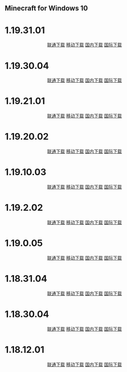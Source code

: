 ## Minecraft for Windows 10

# 1.19.31.01

<p align="center">
    <a class="btn" rel="noopener noreferrer" href="https://download.fuibafuyu.net/d/123/Program/Windows/Minecraft/Bedrock/Microsoft.MinecraftUWP_1.19.3101.0_x64__8wekyb3d8bbwe.Appx">联通下载</a>
    <a class="btn" rel="noopener noreferrer" href="https://download.fuibafuyu.net/d/139/Program/Windows/Minecraft/Bedrock/Microsoft.MinecraftUWP_1.19.3101.0_x64__8wekyb3d8bbwe.Appx">移动下载</a>
    <a class="btn" rel="noopener noreferrer" href="https://download.fuibafuyu.net/d/Ali/Program/Windows/Minecraft/Bedrock/Microsoft.MinecraftUWP_1.19.3101.0_x64__8wekyb3d8bbwe.Appx">国内下载</a>
    <a class="btn" rel="noopener noreferrer" href="https://download.fuibafuyu.net/d/OD/Program/Windows/Minecraft/Bedrock/Microsoft.MinecraftUWP_1.19.3101.0_x64__8wekyb3d8bbwe.Appx">国际下载</a>
</p>

# 1.19.30.04

<p align="center">
    <a class="btn" rel="noopener noreferrer" href="https://download.fuibafuyu.net/d/123/Program/Windows/Minecraft/Bedrock/Microsoft.MinecraftUWP_1.19.3004.0_x64__8wekyb3d8bbwe.Appx">联通下载</a>
    <a class="btn" rel="noopener noreferrer" href="https://download.fuibafuyu.net/d/139/Program/Windows/Minecraft/Bedrock/Microsoft.MinecraftUWP_1.19.3004.0_x64__8wekyb3d8bbwe.Appx">移动下载</a>
    <a class="btn" rel="noopener noreferrer" href="https://download.fuibafuyu.net/d/Ali/Program/Windows/Minecraft/Bedrock/Microsoft.MinecraftUWP_1.19.3004.0_x64__8wekyb3d8bbwe.Appx">国内下载</a>
    <a class="btn" rel="noopener noreferrer" href="https://download.fuibafuyu.net/d/OD/Program/Windows/Minecraft/Bedrock/Microsoft.MinecraftUWP_1.19.3004.0_x64__8wekyb3d8bbwe.Appx">国际下载</a>
</p>

# 1.19.21.01

<p align="center">
    <a class="btn" rel="noopener noreferrer" href="https://download.fuibafuyu.net/d/123/Program/Windows/Minecraft/Bedrock/Microsoft.MinecraftUWP_1.19.2101.0_x64__8wekyb3d8bbwe.Appx">联通下载</a>
    <a class="btn" rel="noopener noreferrer" href="https://download.fuibafuyu.net/d/139/Program/Windows/Minecraft/Bedrock/Microsoft.MinecraftUWP_1.19.2101.0_x64__8wekyb3d8bbwe.Appx">移动下载</a>
    <a class="btn" rel="noopener noreferrer" href="https://download.fuibafuyu.net/d/Ali/Program/Windows/Minecraft/Bedrock/Microsoft.MinecraftUWP_1.19.2101.0_x64__8wekyb3d8bbwe.Appx">国内下载</a>
    <a class="btn" rel="noopener noreferrer" href="https://download.fuibafuyu.net/d/OD/Program/Windows/Minecraft/Bedrock/Microsoft.MinecraftUWP_1.19.2101.0_x64__8wekyb3d8bbwe.Appx">国际下载</a>
</p>

# 1.19.20.02

<p align="center">
    <a class="btn" rel="noopener noreferrer" href="https://download.fuibafuyu.net/d/123/Program/Windows/Minecraft/Bedrock/Microsoft.MinecraftUWP_1.19.2002.0_x64__8wekyb3d8bbwe.Appx">联通下载</a>
    <a class="btn" rel="noopener noreferrer" href="https://download.fuibafuyu.net/d/139/Program/Windows/Minecraft/Bedrock/Microsoft.MinecraftUWP_1.19.2002.0_x64__8wekyb3d8bbwe.Appx">移动下载</a>
    <a class="btn" rel="noopener noreferrer" href="https://download.fuibafuyu.net/d/Ali/Program/Windows/Minecraft/Bedrock/Microsoft.MinecraftUWP_1.19.2002.0_x64__8wekyb3d8bbwe.Appx">国内下载</a>
    <a class="btn" rel="noopener noreferrer" href="https://download.fuibafuyu.net/d/OD/Program/Windows/Minecraft/Bedrock/Microsoft.MinecraftUWP_1.19.2002.0_x64__8wekyb3d8bbwe.Appx">国际下载</a>
</p>

# 1.19.10.03

<p align="center">
    <a class="btn" rel="noopener noreferrer" href="https://download.fuibafuyu.net/d/123/Program/Windows/Minecraft/Bedrock/Microsoft.MinecraftUWP_1.19.1003.0_x64__8wekyb3d8bbwe.Appx">联通下载</a>
    <a class="btn" rel="noopener noreferrer" href="https://download.fuibafuyu.net/d/139/Program/Windows/Minecraft/Bedrock/Microsoft.MinecraftUWP_1.19.1003.0_x64__8wekyb3d8bbwe.Appx">移动下载</a>
    <a class="btn" rel="noopener noreferrer" href="https://download.fuibafuyu.net/d/Ali/Program/Windows/Minecraft/Bedrock/Microsoft.MinecraftUWP_1.19.1003.0_x64__8wekyb3d8bbwe.Appx">国内下载</a>
    <a class="btn" rel="noopener noreferrer" href="https://download.fuibafuyu.net/d/OD/Program/Windows/Minecraft/Bedrock/Microsoft.MinecraftUWP_1.19.1003.0_x64__8wekyb3d8bbwe.Appx">国际下载</a>
</p>

# 1.19.2.02

<p align="center">
    <a class="btn" rel="noopener noreferrer" href="https://download.fuibafuyu.net/d/123/Program/Windows/Minecraft/Bedrock/Microsoft.MinecraftUWP_1.19.202.0_x64__8wekyb3d8bbwe.Appx">联通下载</a>
    <a class="btn" rel="noopener noreferrer" href="https://download.fuibafuyu.net/d/139/Program/Windows/Minecraft/Bedrock/Microsoft.MinecraftUWP_1.19.202.0_x64__8wekyb3d8bbwe.Appx">移动下载</a>
    <a class="btn" rel="noopener noreferrer" href="https://download.fuibafuyu.net/d/Ali/Program/Windows/Minecraft/Bedrock/Microsoft.MinecraftUWP_1.19.202.0_x64__8wekyb3d8bbwe.Appx">国内下载</a>
    <a class="btn" rel="noopener noreferrer" href="https://download.fuibafuyu.net/d/OD/Program/Windows/Minecraft/Bedrock/Microsoft.MinecraftUWP_1.19.202.0_x64__8wekyb3d8bbwe.Appx">国际下载</a>
</p>

# 1.19.0.05

<p align="center">
    <a class="btn" rel="noopener noreferrer" href="https://download.fuibafuyu.net/d/123/Program/Windows/Minecraft/Bedrock/Microsoft.MinecraftUWP_1.19.5.0_x64__8wekyb3d8bbwe.Appx">联通下载</a>
    <a class="btn" rel="noopener noreferrer" href="https://download.fuibafuyu.net/d/139/Program/Windows/Minecraft/Bedrock/Microsoft.MinecraftUWP_1.19.5.0_x64__8wekyb3d8bbwe.Appx">移动下载</a>
    <a class="btn" rel="noopener noreferrer" href="https://download.fuibafuyu.net/d/Ali/Program/Windows/Minecraft/Bedrock/Microsoft.MinecraftUWP_1.19.5.0_x64__8wekyb3d8bbwe.Appx">国内下载</a>
    <a class="btn" rel="noopener noreferrer" href="https://download.fuibafuyu.net/d/OD/Program/Windows/Minecraft/Bedrock/Microsoft.MinecraftUWP_1.19.5.0_x64__8wekyb3d8bbwe.Appx">国际下载</a>
</p>

# 1.18.31.04

<p align="center">
    <a class="btn" rel="noopener noreferrer" href="https://download.fuibafuyu.net/d/123/Program/Windows/Minecraft/Bedrock/Microsoft.MinecraftUWP_1.18.3104.0_x64__8wekyb3d8bbwe.Appx">联通下载</a>
    <a class="btn" rel="noopener noreferrer" href="https://download.fuibafuyu.net/d/139/Program/Windows/Minecraft/Bedrock/Microsoft.MinecraftUWP_1.18.3104.0_x64__8wekyb3d8bbwe.Appx">移动下载</a>
    <a class="btn" rel="noopener noreferrer" href="https://download.fuibafuyu.net/d/Ali/Program/Windows/Minecraft/Bedrock/Microsoft.MinecraftUWP_1.18.3104.0_x64__8wekyb3d8bbwe.Appx">国内下载</a>
    <a class="btn" rel="noopener noreferrer" href="https://download.fuibafuyu.net/d/OD/Program/Windows/Minecraft/Bedrock/Microsoft.MinecraftUWP_1.18.3104.0_x64__8wekyb3d8bbwe.Appx">国际下载</a>
</p>

# 1.18.30.04

<p align="center">
    <a class="btn" rel="noopener noreferrer" href="https://download.fuibafuyu.net/d/123/Program/Windows/Minecraft/Bedrock/Microsoft.MinecraftUWP_1.18.3004.0_x64__8wekyb3d8bbwe.Appx">联通下载</a>
    <a class="btn" rel="noopener noreferrer" href="https://download.fuibafuyu.net/d/139/Program/Windows/Minecraft/Bedrock/Microsoft.MinecraftUWP_1.18.3004.0_x64__8wekyb3d8bbwe.Appx">移动下载</a>
    <a class="btn" rel="noopener noreferrer" href="https://download.fuibafuyu.net/d/Ali/Program/Windows/Minecraft/Bedrock/Microsoft.MinecraftUWP_1.18.3004.0_x64__8wekyb3d8bbwe.Appx">国内下载</a>
    <a class="btn" rel="noopener noreferrer" href="https://download.fuibafuyu.net/d/OD/Program/Windows/Minecraft/Bedrock/Microsoft.MinecraftUWP_1.18.3004.0_x64__8wekyb3d8bbwe.Appx">国际下载</a>
</p>

# 1.18.12.01

<p align="center">
    <a class="btn" rel="noopener noreferrer" href="https://download.fuibafuyu.net/d/123/Program/Windows/Minecraft/Bedrock/Microsoft.MinecraftUWP_1.18.1201.0_x64__8wekyb3d8bbwe.Appx">联通下载</a>
    <a class="btn" rel="noopener noreferrer" href="https://download.fuibafuyu.net/d/139/Program/Windows/Minecraft/Bedrock/Microsoft.MinecraftUWP_1.18.1201.0_x64__8wekyb3d8bbwe.Appx">移动下载</a>
    <a class="btn" rel="noopener noreferrer" href="https://download.fuibafuyu.net/d/Ali/Program/Windows/Minecraft/Bedrock/Microsoft.MinecraftUWP_1.18.1201.0_x64__8wekyb3d8bbwe.Appx">国内下载</a>
    <a class="btn" rel="noopener noreferrer" href="https://download.fuibafuyu.net/d/OD/Program/Windows/Minecraft/Bedrock/Microsoft.MinecraftUWP_1.18.1201.0_x64__8wekyb3d8bbwe.Appx">国际下载</a>
</p>
